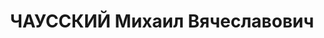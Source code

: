 ---
title: ЧАУССКИЙ Михаил Вячеславович
description: "Род. в 1904, г. Ростов-на-Дону, русский, обр.: высшее партийное, член\
  \ КП(б)У с 1925. Проживал: Украинская ССР, г. Харьков, ул. Ромена Роллана, 4, кв.\
  \ 37. Партработник, зав. отделом парт. кадров горкома КП(б)У \n  Арестован 21.10.1937.\
  \ Обв. по ст. 54-8-11 (\"участник антисоветской террористической право-троцкистской\
  \ организации, ставившей своей целью свержение сов. власти путем организации вооруженного\
  \ восстания и применения метода индивидуального террора против рук. партии и сов.\
  \ власти\"). Приговор: ВК ВС СССР, 25.12.1937 – ВМН. Расстрелян 26.12.1937, г.Киев.\
  \ \n  Реабилитирован 12.05.1956"
---